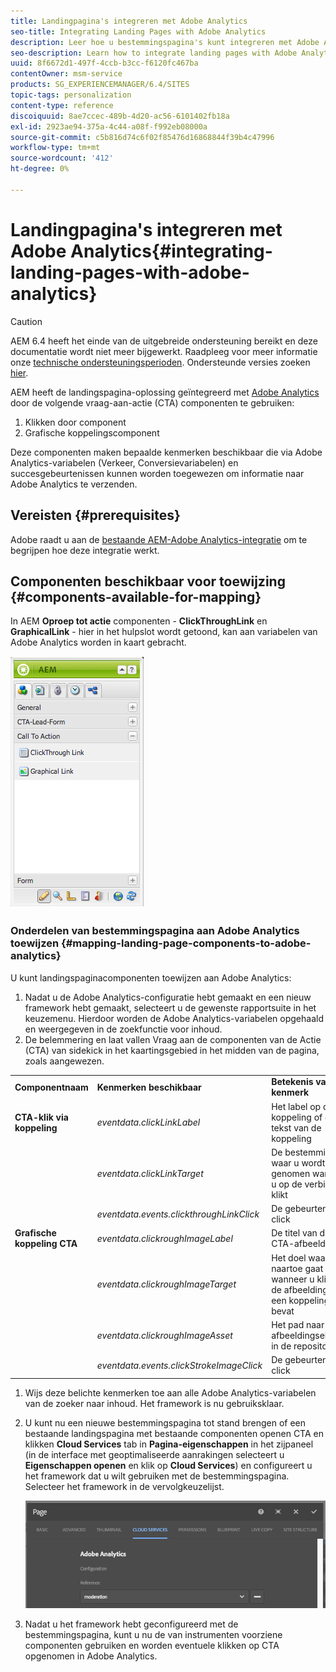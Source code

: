 ```yaml
---
title: Landingpagina's integreren met Adobe Analytics
seo-title: Integrating Landing Pages with Adobe Analytics
description: Leer hoe u bestemmingspagina's kunt integreren met Adobe Analytics.
seo-description: Learn how to integrate landing pages with Adobe Analytics.
uuid: 8f6672d1-497f-4ccb-b3cc-f6120fc467ba
contentOwner: msm-service
products: SG_EXPERIENCEMANAGER/6.4/SITES
topic-tags: personalization
content-type: reference
discoiquuid: 8ae7ccec-489b-4d20-ac56-6101402fb18a
exl-id: 2923ae94-375a-4c44-a08f-f992eb08000a
source-git-commit: c5b816d74c6f02f85476d16868844f39b4c47996
workflow-type: tm+mt
source-wordcount: '412'
ht-degree: 0%

---
```


# Landingpagina&#39;s integreren met Adobe Analytics{#integrating-landing-pages-with-adobe-analytics}

>[!CAUTION]
>
>AEM 6.4 heeft het einde van de uitgebreide ondersteuning bereikt en deze documentatie wordt niet meer bijgewerkt. Raadpleeg voor meer informatie onze [technische ondersteuningsperioden](https://helpx.adobe.com/support/programs/eol-matrix.html). Ondersteunde versies zoeken [hier](https://experienceleague.adobe.com/docs/).

AEM heeft de landingspagina-oplossing geïntegreerd met [Adobe Analytics](https://www.omniture.com/en/products/analytics/sitecatalyst) door de volgende vraag-aan-actie (CTA) componenten te gebruiken:

1. Klikken door component
1. Grafische koppelingscomponent

Deze componenten maken bepaalde kenmerken beschikbaar die via Adobe Analytics-variabelen (Verkeer, Conversievariabelen) en succesgebeurtenissen kunnen worden toegewezen om informatie naar Adobe Analytics te verzenden.

## Vereisten {#prerequisites}

Adobe raadt u aan de [bestaande AEM-Adobe Analytics-integratie](/help/sites-administering/adobeanalytics.md) om te begrijpen hoe deze integratie werkt.

## Componenten beschikbaar voor toewijzing {#components-available-for-mapping}

In AEM **Oproep tot actie** componenten - **ClickThroughLink** en **GraphicalLink** - hier in het hulpslot wordt getoond, kan aan variabelen van Adobe Analytics worden in kaart gebracht.

![chlimage_1-21](assets/chlimage_1-21.jpeg)

### Onderdelen van bestemmingspagina aan Adobe Analytics toewijzen {#mapping-landing-page-components-to-adobe-analytics}

U kunt landingspaginacomponenten toewijzen aan Adobe Analytics:

1. Nadat u de Adobe Analytics-configuratie hebt gemaakt en een nieuw framework hebt gemaakt, selecteert u de gewenste rapportsuite in het keuzemenu. Hierdoor worden de Adobe Analytics-variabelen opgehaald en weergegeven in de zoekfunctie voor inhoud.
1. De belemmering en laat vallen Vraag aan de componenten van de Actie (CTA) van sidekick in het kaartingsgebied in het midden van de pagina, zoals aangewezen.

<table> 
 <tbody>
  <tr>
   <td><strong>Componentnaam</strong></td> 
   <td><strong>Kenmerken beschikbaar</strong></td> 
   <td><strong>Betekenis van kenmerk</strong></td> 
  </tr>
  <tr>
   <td><strong>CTA-klik via koppeling</strong></td> 
   <td><i>eventdata.clickLinkLabel</i> <br /> </td> 
   <td>Het label op de koppeling of de tekst van de koppeling </td> 
  </tr>
  <tr>
   <td><br type="_moz" /> </td> 
   <td><i>eventdata.clickLinkTarget</i> <br /> </td> 
   <td>De bestemming waar u wordt genomen wanneer u op de verbinding klikt </td> 
  </tr>
  <tr>
   <td><br type="_moz" /> </td> 
   <td><i>eventdata.events.clickthroughLinkClick</i> <br /> </td> 
   <td>De gebeurtenis click </td> 
  </tr>
  <tr>
   <td><strong>Grafische koppeling CTA</strong></td> 
   <td><i>eventdata.clickroughImageLabel</i> <br /> </td> 
   <td>De titel van de CTA-afbeelding </td> 
  </tr>
  <tr>
   <td><br type="_moz" /> </td> 
   <td><i>eventdata.clickroughImageTarget</i> <br /> </td> 
   <td>Het doel waar u naartoe gaat wanneer u klikt op de afbeelding die een koppeling bevat</td> 
  </tr>
  <tr>
   <td><br type="_moz" /> </td> 
   <td><i>eventdata.clickroughImageAsset</i> <br /> </td> 
   <td>Het pad naar het afbeeldingselement in de repository </td> 
  </tr>
  <tr>
   <td><br type="_moz" /> </td> 
   <td><i>eventdata.events.clickStrokeImageClick</i> <br /> </td> 
   <td>De gebeurtenis click</td> 
  </tr>
 </tbody>
</table>

1. Wijs deze belichte kenmerken toe aan alle Adobe Analytics-variabelen van de zoeker naar inhoud. Het framework is nu gebruiksklaar.
1. U kunt nu een nieuwe bestemmingspagina tot stand brengen of een bestaande landingspagina met bestaande componenten openen CTA en klikken **Cloud Services** tab in **Pagina-eigenschappen** in het zijpaneel (in de interface met geoptimaliseerde aanrakingen selecteert u **Eigenschappen openen** en klik op **Cloud Services**) en configureert u het framework dat u wilt gebruiken met de bestemmingspagina. Selecteer het framework in de vervolgkeuzelijst.

   ![chlimage_1-25](assets/chlimage_1-25.png)

1. Nadat u het framework hebt geconfigureerd met de bestemmingspagina, kunt u nu de van instrumenten voorziene componenten gebruiken en worden eventuele klikken op CTA opgenomen in Adobe Analytics.
